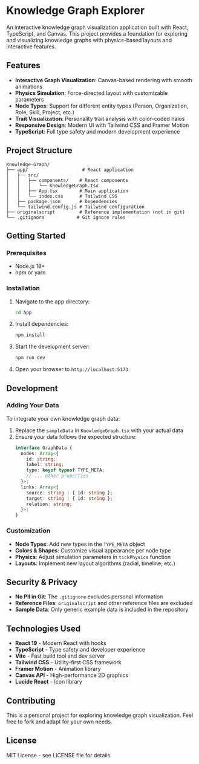 # Knowledge Graph Explorer

An interactive knowledge graph visualization application built with React, TypeScript, and Canvas. This project provides a foundation for exploring and visualizing knowledge graphs with physics-based layouts and interactive features.

## Features

- **Interactive Graph Visualization**: Canvas-based rendering with smooth animations
- **Physics Simulation**: Force-directed layout with customizable parameters
- **Node Types**: Support for different entity types (Person, Organization, Role, Skill, Project, etc.)
- **Trait Visualization**: Personality trait analysis with color-coded halos
- **Responsive Design**: Modern UI with Tailwind CSS and Framer Motion
- **TypeScript**: Full type safety and modern development experience

## Project Structure

```
Knowledge-Graph/
├── app/                    # React application
│   ├── src/
│   │   ├── components/    # React components
│   │   │   └── KnowledgeGraph.tsx
│   │   ├── App.tsx        # Main application
│   │   └── index.css      # Tailwind CSS
│   ├── package.json       # Dependencies
│   └── tailwind.config.js # Tailwind configuration
├── originalscript         # Reference implementation (not in git)
└── .gitignore            # Git ignore rules
```

## Getting Started

### Prerequisites

- Node.js 18+ 
- npm or yarn

### Installation

1. Navigate to the app directory:
   ```bash
   cd app
   ```

2. Install dependencies:
   ```bash
   npm install
   ```

3. Start the development server:
   ```bash
   npm run dev
   ```

4. Open your browser to `http://localhost:5173`

## Development

### Adding Your Data

To integrate your own knowledge graph data:

1. Replace the `sampleData` in `KnowledgeGraph.tsx` with your actual data
2. Ensure your data follows the expected structure:
   ```typescript
   interface GraphData {
     nodes: Array<{
       id: string;
       label: string;
       type: keyof typeof TYPE_META;
       // ... other properties
     }>;
     links: Array<{
       source: string | { id: string };
       target: string | { id: string };
       relation: string;
     }>;
   }
   ```

### Customization

- **Node Types**: Add new types in the `TYPE_META` object
- **Colors & Shapes**: Customize visual appearance per node type
- **Physics**: Adjust simulation parameters in `tickPhysics` function
- **Layouts**: Implement new layout algorithms (radial, timeline, etc.)

## Security & Privacy

- **No PII in Git**: The `.gitignore` excludes personal information
- **Reference Files**: `originalscript` and other reference files are excluded
- **Sample Data**: Only generic example data is included in the repository

## Technologies Used

- **React 19** - Modern React with hooks
- **TypeScript** - Type safety and developer experience
- **Vite** - Fast build tool and dev server
- **Tailwind CSS** - Utility-first CSS framework
- **Framer Motion** - Animation library
- **Canvas API** - High-performance 2D graphics
- **Lucide React** - Icon library

## Contributing

This is a personal project for exploring knowledge graph visualization. Feel free to fork and adapt for your own needs.

## License

MIT License - see LICENSE file for details.
